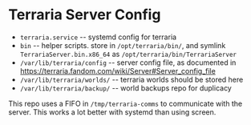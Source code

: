 # Terraria Server Config

- `terraria.service` -- systemd config for terraria
- `bin` -- helper scripts. store in `/opt/terraria/bin/`, and symlink `TerrariaServer.bin.x86_64` as `/opt/terraria/bin/TerrariaServer`
- `/var/lib/terraria/config` -- server config file, as documented in https://terraria.fandom.com/wiki/Server#Server_config_file
- `/var/lib/terraria/worlds/` -- terraria worlds should be stored here
- `/var/lib/terraria/backup/` -- world backups repo for duplicacy


This repo uses a FIFO in `/tmp/terraria-comms` to communicate with the server. This works a lot better with systemd than using screen.
